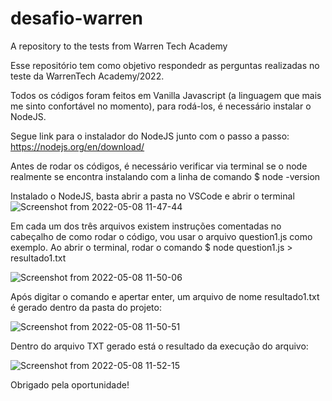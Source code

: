 # desafio-warren
A repository to the tests from Warren Tech Academy

Esse repositório tem como objetivo respondedr as perguntas realizadas no teste da WarrenTech Academy/2022. 

Todos os códigos foram feitos em Vanilla Javascript (a linguagem que mais me sinto confortável no momento), para rodá-los, é necessário instalar o NodeJS. 

Segue link para o instalador do NodeJS junto com o passo a passo: https://nodejs.org/en/download/

Antes de rodar os códigos, é necessário verificar via terminal se o node realmente se encontra instalando com a linha de comando $ node -version

Instalado o NodeJS, basta abrir a pasta no VSCode e abrir o terminal
![Screenshot from 2022-05-08 11-47-44](https://user-images.githubusercontent.com/33068334/167301766-a839d1c6-a2b0-4d85-8877-541775cebe26.png)

Em cada um dos três arquivos existem instruções comentadas no cabeçalho de como rodar o código, vou usar o arquivo question1.js como exemplo. Ao abrir o terminal, rodar o comando $ node question1.js > resultado1.txt


![Screenshot from 2022-05-08 11-50-06](https://user-images.githubusercontent.com/33068334/167301865-2e18d0dc-251d-492c-bb84-f31b86d3bedc.png)

Após digitar o comando e apertar enter, um arquivo de nome resultado1.txt é gerado dentro da pasta do projeto:

![Screenshot from 2022-05-08 11-50-51](https://user-images.githubusercontent.com/33068334/167301899-3cd2bd6e-28de-41f7-9905-f69785febada.png)

Dentro do arquivo TXT gerado está o resultado da execução do arquivo:


![Screenshot from 2022-05-08 11-52-15](https://user-images.githubusercontent.com/33068334/167301956-e4d5c40f-4839-49fd-86cb-cb48f3c6cb1c.png)

Obrigado pela oportunidade!
